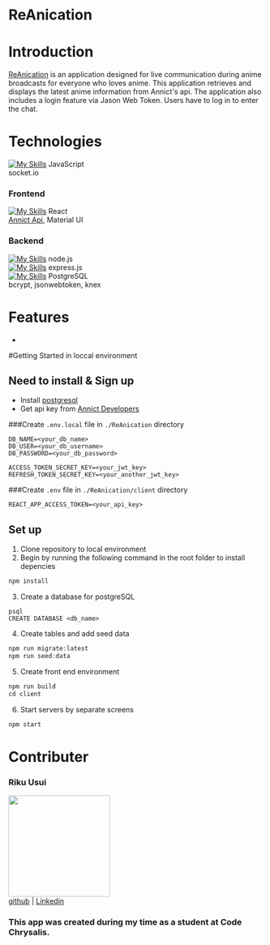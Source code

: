 # ReAnication

# Introduction
[ReAnication](https://github.com/Ricccck/ReAnication/) is an application designed for live communication during anime broadcasts for everyone who loves anime. This application retrieves and displays the latest anime information from Annict's api. The application also includes a login feature via Jason Web Token. Users have to log in to enter the chat.

# Technologies
[![My Skills](https://skillicons.dev/icons?i=js)](https://skillicons.dev)
JavaScript<br>
socket.io
### Frontend
[![My Skills](https://skillicons.dev/icons?i=react)](https://skillicons.dev)
React<br>
[Annict Api](https://developers.annict.com/), Material UI
### Backend
[![My Skills](https://skillicons.dev/icons?i=nodejs)](https://skillicons.dev)
node.js<br>
[![My Skills](https://skillicons.dev/icons?i=express)](https://skillicons.dev)
express.js<br>
[![My Skills](https://skillicons.dev/icons?i=postgres)](https://skillicons.dev)
PostgreSQL<br>
bcrypt, jsonwebtoken, knex

# Features
* 

#Getting Started in loccal environment
## Need to install & Sign up
* Install [postgresql](https://www.postgresql.org/)
* Get api key from [Annict Developers](https://developers.annict.com/)

###Create ```.env.local``` file in ```./ReAnication``` directory
```
DB_NAME=<your_db_name>
DB_USER=<your_db_username>
DB_PASSWORD=<your_db_password>

ACCESS_TOKEN_SECRET_KEY=<your_jwt_key>
REFRESH_TOKEN_SECRET_KEY=<your_another_jwt_key>
```

###Create ```.env``` file in ```./ReAnication/client``` directory
```
REACT_APP_ACCESS_TOKEN=<your_api_key>
```

## Set up
1. Clone repository to local environment
2. Begin by running the following command in the root folder to install depencies  
```js
npm install
```
3. Create a database for postgreSQL
```
psql
CREATE DATABASE <db_name>
```
4. Create tables and add seed data
```js
npm run migrate:latest
npm run seed:data
```  
5. Create front end environment
```js
npm run build
cd client
```
6. Start servers by separate screens
```js
npm start
```

# Contributer
### Riku Usui<br>
<img src="https://avatars.githubusercontent.com/u/99594245?v=4" width="200px;" alt=""/><br>
[github](https://github.com/Ricccck/) | [Linkedin]()

### This app was created during my time as a student at Code Chrysalis.

